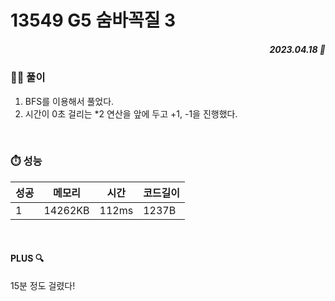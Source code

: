 # 13549 G5 숨바꼭질 3
##### <p align="right"> 2023.04.18 📆 </p> 


### 👩‍🏫 풀이
1. BFS를 이용해서 풀었다.
2. 시간이 0초 걸리는 *2 연산을 앞에 두고 +1, -1을 진행했다.

<br>

### ⏱️ 성능
<!-- 테이블 -->
성공 |메모리 | 시간 | 코드길이
---|---|---|---|
1|14262KB|112ms|1237B

<br>

#### PLUS 🔍
15분 정도 걸렸다!

